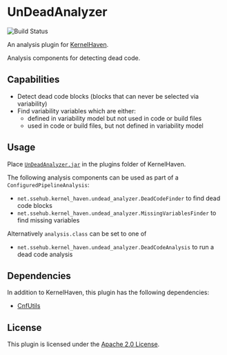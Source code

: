# UnDeadAnalyzer

![Build Status](http://jenkins.sse.uni-hildesheim.de/buildStatus/icon?job=KernelHaven_UnDeadAnalyzer)

An analysis plugin for [KernelHaven](https://github.com/KernelHaven/KernelHaven).

Analysis components for detecting dead code.

## Capabilities

* Detect dead code blocks (blocks that can never be selected via variability)
* Find variability variables which are either:
	* defined in variability model but not used in code or build files
	* used in code or build files, but not defined in variability model

## Usage

Place [`UnDeadAnalyzer.jar`](https://jenkins.sse.uni-hildesheim.de/view/KernelHaven/job/KernelHaven_UnDeadAnalyzer/lastSuccessfulBuild/artifact/build/jar/UnDeadAnalyzer.jar) in the plugins folder of KernelHaven.

The following analysis components can be used as part of a `ConfiguredPipelineAnalysis`:
* `net.ssehub.kernel_haven.undead_analyzer.DeadCodeFinder` to find dead code blocks
* `net.ssehub.kernel_haven.undead_analyzer.MissingVariablesFinder` to find missing variables

Alternatively `analysis.class` can be set to one of
* `net.ssehub.kernel_haven.undead_analyzer.DeadCodeAnalysis` to run a dead code analysis


## Dependencies

In addition to KernelHaven, this plugin has the following dependencies:
* [CnfUtils](https://github.com/KernelHaven/CnfUtils)

## License

This plugin is licensed under the [Apache 2.0 License](http://www.apache.org/licenses/LICENSE-2.0.html).
